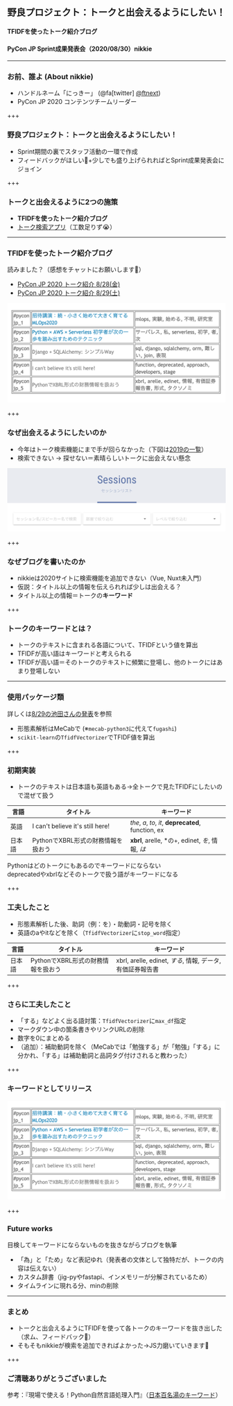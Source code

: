 ## 野良プロジェクト：トークと出会えるようにしたい！
#### TFIDFを使ったトーク紹介ブログ
#### PyCon JP Sprint成果発表会（2020/08/30）nikkie

---

### お前、誰よ (About nikkie)

- ハンドルネーム「にっきー」 (@fa[twitter] [@ftnext](https://twitter.com/ftnext))
- PyCon JP 2020 コンテンツチームリーダー

+++

### 野良プロジェクト：トークと出会えるようにしたい！

- Sprint期間の裏でスタッフ活動の一環で作成
- フィードバックがほしい🙏+少しでも盛り上げられればとSprint成果発表会にジョイン

+++

### トークと出会えるように2つの施策

- **TFIDFを使ったトーク紹介ブログ**
- [トーク検索アプリ](https://search-talks-pyconjp2020.herokuapp.com/talk/)（工数足りず😭）

---

### TFIDFを使ったトーク紹介ブログ

読みました？（感想をチャットにお願いします🙏）

- [PyCon JP 2020 トーク紹介 8/28(金)](https://pyconjp.blogspot.com/2020/08/pyconjp2020-day1-talk-lineup.html)
- [PyCon JP 2020 トーク紹介 8/29(土)](https://pyconjp.blogspot.com/2020/08/pyconjp2020-day2-talk-lineup.html)

![](pyconjp_Aug_sprint_talk_tfidf/assets/images/pyconjp_2020_talk_keyword_blog.png)

+++

### なぜ出会えるようにしたいのか

- 今年はトーク検索機能にまで手が回らなかった（下図は[2019の一覧](https://pycon.jp/2019/sessions)）
- 検索できない → 探せない＝素晴らしいトークに出会えない懸念

![](pyconjp_Aug_sprint_talk_tfidf/assets/images/pyconjp_2019_talk_search.png)

+++

### なぜブログを書いたのか

- nikkieは2020サイトに検索機能を追加できない（Vue, Nuxt未入門）
- 仮説：タイトル以上の情報を伝えられれば少しは出会える？
- タイトル以上の情報＝トークの**キーワード**

+++

### トークのキーワードとは？

- トークのテキストに含まれる各語について、TFIDFという値を算出
- TFIDFが高い語はキーワードと考えられる
- TFIDFが高い語＝そのトークのテキストに頻繁に登場し、他のトークにはあまり登場しない

---

### 使用パッケージ類

詳しくは[8/29の池田さんの発表](https://speakerdeck.com/taishii/pycon-jp-2020?slide=107)を参照

- 形態素解析はMeCabで (※`mecab-python3`に代えて`fugashi`)
- `scikit-learn`の`TfidfVectorizer`でTFIDF値を算出

+++

### 初期実装

- トークのテキストは日本語も英語もある→全トークで見たTFIDFにしたいので混ぜて扱う

言語 | タイトル | キーワード
----- | ----- | ----- 
英語 | I can't believe it's still here! | *the*, *a*, *to*, *it*, **deprecated**, function, ex
日本語 | PythonでXBRL形式の財務情報を扱おう | **xbrl**, arelle, *の+, edinet, *を*, 情報, *は*

Pythonはどのトークにもあるのでキーワードにならない  
deprecatedやxbrlなどそのトークで扱う語がキーワードになる

+++

### 工夫したこと

- 形態素解析した後、助詞（例：を）・助動詞・記号を除く
- 英語のaやitなどを除く（`TfidfVectorizer`に`stop_word`指定）

言語 | タイトル | キーワード
----- | ----- | ----- 
日本語 | PythonでXBRL形式の財務情報を扱おう | xbrl, arelle, edinet, *する*, 情報, データ, 有価証券報告書

+++

### さらに工夫したこと

- 「する」などよく出る語対策：`TfidfVectorizer`に`max_df`指定
- マークダウン中の箇条書きやリンクURLの削除
- 数字を0にまとめる
- （追加）：補助動詞を除く（MeCabでは「勉強する」が「勉強」「する」に分かれ、「する」は補助動詞と品詞タグ付けされると教わった）

+++

### キーワードとしてリリース

![](pyconjp_Aug_sprint_talk_tfidf/assets/images/pyconjp_2020_talk_keyword_blog.png)

+++

### Future works

目検してキーワードにならないものを抜きながらブログを執筆

- 「為」と「ため」など表記ゆれ（発表者の文体として独特だが、トークの内容は伝えない）
- カスタム辞書（jig-pyやfastapi、インメモリーが分解されているため）
- タイムラインに現れる分、minの削除

---

### まとめ

- トークと出会えるようにTFIDFを使って各トークのキーワードを抜き出した（求ム、フィードバック🙏）
- そもそもnikkieが検索を追加できればよかった→JS力磨いていきます💪

+++

### ご清聴ありがとうございました

参考：『現場で使える！Python自然言語処理入門』（[日本百名湯のキーワード](https://github.com/makaishi2/python-text-anl-book-info/blob/master/samples/ch03-04/ch03-04-01.ipynb)）
